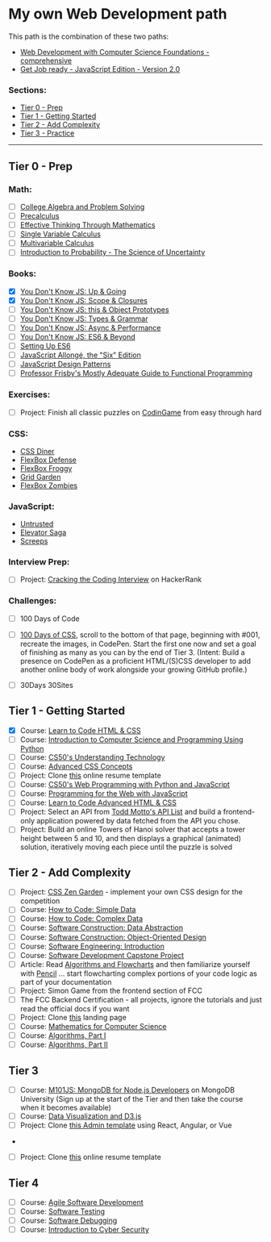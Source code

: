 # My own Web Development path

This path is the combination of these two paths:
- [Web Development with Computer Science Foundations - comprehensive](https://github.com/jpacsai/p1xt-guides/blob/master/cs-wd.md)
- [Get Job ready - JavaScript Edition - Version 2.0](https://github.com/jpacsai/p1xt-guides/blob/master/job-ready-javascript-edition-2.0.md)

### Sections:
- [Tier 0 - Prep](#tier-0---prep)
- [Tier 1 - Getting Started](#tier-1---getting-started)
- [Tier 2 - Add Complexity](#tier-2---add-complexity)
- [Tier 3 - Practice](#tier-3---practice)

---

## Tier 0 - Prep
### Math:
- [ ] [College Algebra and Problem Solving](https://www.edx.org/course/college-algebra-problem-solving-asux-mat117x)
- [ ] [Precalculus](https://www.edx.org/course/precalculus-asux-mat170x)
- [ ] [Effective Thinking Through Mathematics](https://www.edx.org/course/effective-thinking-through-mathematics-utaustinx-ut-9-01x)
- [ ] [Single Variable Calculus](https://ocw.mit.edu/courses/mathematics/18-01sc-single-variable-calculus-fall-2010/)
- [ ] [Multivariable Calculus](https://ocw.mit.edu/courses/mathematics/18-02sc-multivariable-calculus-fall-2010/)
- [ ] [Introduction to Probability - The Science of Uncertainty](https://www.edx.org/course/introduction-probability-science-mitx-6-041x-0)

### Books:
- [x] [You Don't Know JS: Up & Going](https://github.com/getify/You-Dont-Know-JS/blob/master/up%20&%20going/README.md#you-dont-know-js-up--going)
- [x] [You Don't Know JS: Scope & Closures](https://github.com/getify/You-Dont-Know-JS/blob/master/scope%20&%20closures/README.md#you-dont-know-js-scope--closures)
- [ ] [You Don't Know JS: this & Object Prototypes](https://github.com/getify/You-Dont-Know-JS/blob/master/this%20&%20object%20prototypes/README.md#you-dont-know-js-this--object-prototypes)
- [ ] [You Don't Know JS: Types & Grammar](https://github.com/getify/You-Dont-Know-JS/blob/master/types%20&%20grammar/README.md#you-dont-know-js-types--grammar)   
- [ ] [You Don't Know JS: Async & Performance](https://github.com/getify/You-Dont-Know-JS/blob/master/async%20&%20performance/README.md#you-dont-know-js-async--performance) 
- [ ] [You Don't Know JS: ES6 & Beyond](https://github.com/getify/You-Dont-Know-JS/blob/master/es6%20&%20beyond/README.md#you-dont-know-js-es6--beyond) 
- [ ] [Setting Up ES6](https://leanpub.com/setting-up-es6/read)
- [ ] [JavaScript Allongé, the "Six" Edition](https://leanpub.com/javascriptallongesix)
- [ ] [JavaScript Design Patterns](https://addyosmani.com/resources/essentialjsdesignpatterns/book/)
- [ ] [Professor Frisby's Mostly Adequate Guide to Functional Programming](https://www.gitbook.com/book/drboolean/mostly-adequate-guide/details)

### Exercises:
- [ ] Project: Finish all classic puzzles on [CodinGame](https://www.codingame.com/training) from easy through hard

### CSS:
- [CSS Diner](https://flukeout.github.io/)
- [FlexBox Defense](http://www.flexboxdefense.com/)
- [FlexBox Froggy](http://flexboxfroggy.com/)
- [Grid Garden](http://cssgridgarden.com/)
- [FlexBox Zombies](http://geddski.teachable.com/p/flexbox-zombies)

### JavaScript:
- [Untrusted](https://alexnisnevich.github.io/untrusted/)
- [Elevator Saga](http://play.elevatorsaga.com/)
- [Screeps](https://screeps.com)


### Interview Prep:
- [ ] Project: [Cracking the Coding Interview](https://www.hackerrank.com/domains/tutorials/cracking-the-coding-interview) on HackerRank

### Challenges:
- [ ] 100 Days of Code
- [ ] [100 Days of CSS](https://100dayscss.com/), scroll to the bottom of that page, beginning with #001, recreate the images, in CodePen. Start the first one now and set a goal of finishing as many as you can by the end of Tier 3. (Intent: Build a presence on CodePen as a proficient HTML/(S)CSS developer to add another online body of work alongside your growing GitHub profile.)
- [ ] 30Days 30Sites


## Tier 1 - Getting Started
- [x] Course: [Learn to Code HTML & CSS](http://learn.shayhowe.com/html-css/)  
- [ ] Course: [Introduction to Computer Science and Programming Using Python](https://www.edx.org/course/introduction-to-computer-science-and-programming-using-python)
- [ ] Course: [CS50's Understanding Technology](https://www.edx.org/course/cs50s-understanding-technology-harvardx-cs50t)
- [ ] Course: [Advanced CSS Concepts](https://www.edx.org/course/advanced-css-concepts-1)
- [ ] Project: Clone [this](https://creativemarket.com/ikonome/686585-Material-Resume-Blue/screenshots/#screenshot2) online resume template
- [ ] Course: [CS50's Web Programming with Python and JavaScript](https://www.edx.org/course/cs50s-web-programming-with-python-and-javascript)
- [ ] Course: [Programming for the Web with JavaScript](https://www.edx.org/course/programming-web-javascript-pennx-sd4x)
- [ ] Course: [Learn to Code Advanced HTML & CSS](http://learn.shayhowe.com/advanced-html-css/)  
- [ ] Project: Select an API from [Todd Motto's API List](https://github.com/toddmotto/public-apis) and build a frontend-only application powered by data fetched from the API you chose. 
- [ ] Project: Build an online Towers of Hanoi solver that accepts a tower height between 5 and 10, and then displays a graphical (animated) solution, iteratively moving each piece until the puzzle is solved

## Tier 2 - Add Complexity
- [ ] Project: [CSS Zen Garden](http://www.csszengarden.com/) - implement your own CSS design for the competition
- [ ] Course: [How to Code: Simple Data](https://www.edx.org/course/how-code-simple-data-ubcx-htc1x)
- [ ] Course: [How to Code: Complex Data](https://www.edx.org/course/how-code-complex-data-ubcx-htc2x)
- [ ] Course: [Software Construction: Data Abstraction](https://www.edx.org/course/software-construction-data-abstraction-ubcx-softconst1x)
- [ ] Course: [Software Construction: Object-Oriented Design](https://www.edx.org/course/software-construction-object-oriented-ubcx-softconst2x)
- [ ] Course: [Software Engineering: Introduction](https://www.edx.org/course/software-engineering-introduction-ubcx-softeng1x)
- [ ] Course: [Software Development Capstone Project](https://www.edx.org/course/software-development-capstone-project-ubcx-softengprjx)
- [ ] Article: Read [Algorithms and Flowcharts](http://www.academia.edu/7857144/ALGORITHMS_AND_FLOWCHARTS) and then familiarize yourself with [Pencil](http://pencil.evolus.vn/) ... start flowcharting complex portions of your code logic as part of your documentation
- [ ] Project: Simon Game from the frontend section of FCC
- [ ] The FCC Backend Certification - all projects, ignore the tutorials and just read the official docs if you want
- [ ] Project: Clone [this](https://blackrockdigital.github.io/startbootstrap-creative/) landing page
- [ ] Course: [Mathematics for Computer Science](https://ocw.mit.edu/courses/electrical-engineering-and-computer-science/6-042j-mathematics-for-computer-science-spring-2015/index.htm)
- [ ] Course: [Algorithms, Part I](https://www.coursera.org/learn/algorithms-part1)
- [ ] Course: [Algorithms, Part II](https://www.coursera.org/learn/algorithms-part2)

## Tier 3
- [ ] Course: [M101JS: MongoDB for Node.js Developers](https://university.mongodb.com/courses/M101JS/about) on MongoDB University (Sign up at the start of the Tier and then take the course when it becomes available)
- [ ] Course: [Data Visualization and D3.js](https://www.udacity.com/course/data-visualization-and-d3js--ud507)
- [ ] Project: Clone [this Admin template](http://rubix410.sketchpixy.com/ltr/dashboard) using React, Angular, or Vue
- 
- [ ] Project: Clone [this](https://creativemarket.com/ikonome/686585-Material-Resume-Blue/screenshots/#screenshot2) online resume template 

## Tier 4
- [ ] Course: [Agile Software Development](https://www.edx.org/course/agile-software-development-ethx-asd-1x)
- [ ] Course: [Software Testing](https://www.udacity.com/course/software-testing--cs258)
- [ ] Course: [Software Debugging](https://www.udacity.com/course/software-debugging--cs259)
- [ ] Course: [Introduction to Cyber Security](https://www.futurelearn.com/courses/introduction-to-cyber-security)
